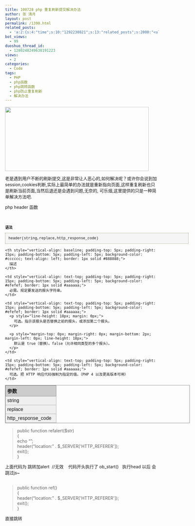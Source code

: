 ```yaml
---
title: 100728 php 重复刷新提交解决办法
author: 张 清月
layout: post
permalink: /1390.html
related_posts:
  - 'a:2:{s:4:"time";s:10:"1292230821";s:13:"related_posts";s:2000:"<ul class="related_post"><li><a href="http://blog.80aj.com/2010/12/04/101204-phpase-%e5%8a%a0%e5%af%86/" title="101204 phpase 加密">101204 phpase 加密</a></li><li><a href="http://blog.80aj.com/2010/10/30/101030-%e6%96%87%e4%bb%b6%e6%8a%93%e5%8f%96-snoopy%e7%b1%bb%e4%bb%8b%e7%bb%8d/" title="101030 文件抓取 snoopy类介绍">101030 文件抓取 snoopy类介绍</a></li><li><a href="http://blog.80aj.com/2010/10/29/101029-php-%e4%ba%a7%e5%93%81%e5%ae%89%e8%a3%85%e7%a8%8b%e5%ba%8f%e5%88%b6%e4%bd%9c%e4%bb%a3%e7%a0%81demo/" title="101029 php 产品安装程序制作代码demo">101029 php 产品安装程序制作代码demo</a></li><li><a href="http://blog.80aj.com/2010/10/28/101028-php%e9%a1%b5%e9%9d%a2%e6%89%a7%e8%a1%8c%e6%97%b6%e9%97%b4class/" title="101028 php页面执行时间class">101028 php页面执行时间class</a></li><li><a href="http://blog.80aj.com/2010/09/13/100913-php%e6%8b%9b%e8%81%98%e5%b9%bf%e5%91%8a%e4%b8%80%e5%88%99/" title="100913 PHP招聘广告一则">100913 PHP招聘广告一则</a></li><li><a href="http://blog.80aj.com/2010/08/22/100822-php-%e4%b9%a6%e7%b1%8d%e5%88%86%e4%ba%ab/" title="100822 php 书籍分享">100822 php 书籍分享</a></li><li><a href="http://blog.80aj.com/2010/08/21/100821-php%e4%b9%8b%e8%85%be%e8%ae%af%e5%be%ae%e5%8d%9a-api-%e4%bf%ae%e6%94%b9%e7%89%88/" title="100821 php之腾讯微博 Api 修改版">100821 php之腾讯微博 Api 修改版</a></li><li><a href="http://blog.80aj.com/2010/08/18/100818-%e5%85%b3%e4%ba%8ephp-%e9%9d%a2%e8%af%95/" title="100818 关于php 面试">100818 关于php 面试</a></li><li><a href="http://blog.80aj.com/2010/08/09/100809-php-%e7%ac%a6%e5%8f%b7%e6%b3%a8%e8%a7%a3-%e5%a4%a7%e5%85%a8/" title="100809 php 符号注解 大全">100809 php 符号注解 大全</a></li><li><a href="http://blog.80aj.com/2010/08/06/100806-%e4%bd%bf%e7%94%a8php%e5%8f%91%e5%a4%a7%e5%9e%8bweb%e7%b3%bb%e7%bb%9f/" title="100806 使用php发大型WEB系统">100806 使用php发大型WEB系统</a></li></ul>";}'
bot_views:
  - 99
duoshuo_thread_id:
  - 1280248249638191223
views:
  - 2
categories:
  - Code
tags:
  - PHP
  - php函数
  - php跳转函数
  - php防止重复刷新
  - 解决办法
---
```

[<img class="aligncenter size-full wp-image-1391" title="tz" src="http://www.80aj.com/wp-content/uploads/2010/07/tz.jpg" alt="" width="471" height="210" />][1]

老是遇到用户不断的刷新提交,这是非常让人恶心的,如何解决呢？或许你会说到加session,cookies判断,实际上最简单的办法就是重新指向页面,这样重复刷新也只是刷新当前页面,当然后退还是会遇到问题,无奈的, 可乐烟,这里提供的只是一种简单解决方法吧.

php header 函数

<span style="font-family: Verdana, Arial, Helvetica, sans-serif; line-height: normal; font-size: 12px;"> </span>

<h3 style="font-weight: bold; margin-top: 20px; margin-right: 0px; margin-bottom: 0px; margin-left: 0px; font-size: 12px; padding: 0px;">
  语法
</h3>

<pre style="font-size: 12px; margin: 10px 0px 0px; width: 580px; font-family: 'Courier New', monospace; background-color: #f5f5f5; background-origin: initial; background-clip: initial; border: #778855 1px dotted; padding: 10px;">header(string,replace,http_response_code)</pre>

<table class="dataintable" style="margin-top: 10px; width: 606px; font-family: Arial, Helvetica, sans-serif; border-collapse: collapse; border: #888888 1px solid;">
  <tr>
    <th style="vertical-align: baseline; padding-top: 5px; padding-right: 15px; padding-bottom: 5px; padding-left: 5px; background-color: #cccccc; text-align: left; border: 1px solid #888888;">
      参数
    </th>
    
    <th style="vertical-align: baseline; padding-top: 5px; padding-right: 15px; padding-bottom: 5px; padding-left: 5px; background-color: #cccccc; text-align: left; border: 1px solid #888888;">
      描述
    </th>
  </tr>
  
  <tr>
    <td style="vertical-align: text-top; padding-top: 5px; padding-right: 15px; padding-bottom: 5px; padding-left: 5px; background-color: #efefef; border: 1px solid #aaaaaa;">
      string
    </td>
    
    <td style="vertical-align: text-top; padding-top: 5px; padding-right: 15px; padding-bottom: 5px; padding-left: 5px; background-color: #efefef; border: 1px solid #aaaaaa;">
      必需。规定要发送的报头字符串。
    </td>
  </tr>
  
  <tr>
    <td style="vertical-align: text-top; padding-top: 5px; padding-right: 15px; padding-bottom: 5px; padding-left: 5px; background-color: #efefef; border: 1px solid #aaaaaa;">
      replace
    </td>
    
    <td style="vertical-align: text-top; padding-top: 5px; padding-right: 15px; padding-bottom: 5px; padding-left: 5px; background-color: #efefef; border: 1px solid #aaaaaa;">
      <p style="line-height: 18px; margin: 0px;">
        可选。指示该报头是否替换之前的报头，或添加第二个报头。
      </p>
      
      <p style="margin-top: 0px; margin-right: 0px; margin-bottom: 2px; margin-left: 0px; line-height: 18px;">
        默认是 true（替换）。false（允许相同类型的多个报头）。
      </p>
    </td>
  </tr>
  
  <tr>
    <td style="vertical-align: text-top; padding-top: 5px; padding-right: 15px; padding-bottom: 5px; padding-left: 5px; background-color: #efefef; border: 1px solid #aaaaaa;">
      http_response_code
    </td>
    
    <td style="vertical-align: text-top; padding-top: 5px; padding-right: 15px; padding-bottom: 5px; padding-left: 5px; background-color: #efefef; border: 1px solid #aaaaaa;">
      可选。把 HTTP 响应代码强制为指定的值。（PHP 4 以及更高版本可用）
    </td>
  </tr>
</table>

> <div id="_mcePaste">
>   public function refalert($str)
> </div>
> 
> <div id="_mcePaste">
>   {
> </div>
> 
> <div id="_mcePaste">
>   echo &#8220;<script>alert(&#8216;$str!&#8217;)</script>&#8221;;
> </div>
> 
> <div id="_mcePaste">
>   header(&#8220;location:&#8221; . $_SERVER['HTTP_REFERER']);
> </div>
> 
> <div id="_mcePaste">
>   exit();
> </div>
> 
> <div id="_mcePaste">
>   }
> </div>

<div>
  上面代码为 跳转加alert  //无效    代码开头执行了 ob_start()   执行head 以后 会跳过js~
</div>

<div>
   
</div>

> <div>
>   public function ref()
> </div>
> 
> <div>
>   {
> </div>
> 
> <div>
>   header(&#8220;location:&#8221; . $_SERVER['HTTP_REFERER']);
> </div>
> 
> <div>
>   exit();
> </div>
> 
> <div>
>   }
> </div>

<div>
  直接跳转
</div>

 [1]: http://www.80aj.com/wp-content/uploads/2010/07/tz.jpg